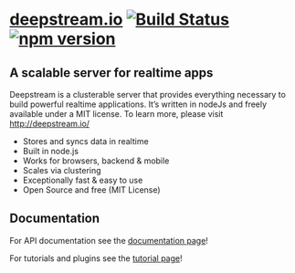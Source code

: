 [deepstream.io](http://deepstream.io/) [![Build Status](https://travis-ci.org/deepstreamIO/deepstream.io.svg?branch=master)](https://travis-ci.org/deepstreamIO/deepstream.io) [![npm version](https://badge.fury.io/js/deepstream.io.svg)](http://badge.fury.io/js/deepstream.io)
==============================================
A scalable server for realtime apps
----------------------------------------------
Deepstream is a clusterable server that provides everything necessary to build powerful realtime applications. It’s written in nodeJs and freely available under a MIT license. To learn more, please visit http://deepstream.io/

* Stores and syncs data in realtime
* Built in node.js
* Works for browsers, backend & mobile
* Scales via clustering
* Exceptionally fast & easy to use
* Open Source and free (MIT License)


## Documentation

For API documentation see the [documentation page](http://deepstream.io/docs/)!

For tutorials and plugins see the [tutorial page](http://deepstream.io/tutorials/)!
